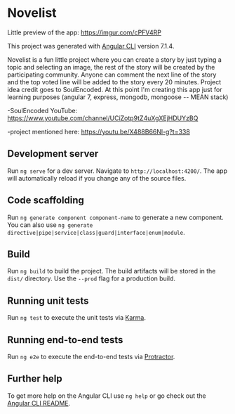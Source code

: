 # Novelist

Little preview of the app: https://imgur.com/cPFV4RP

This project was generated with [Angular CLI](https://github.com/angular/angular-cli) version 7.1.4.

Novelist is a fun little project where you can create a story by just typing a topic and selecting an image, the rest of the story will be created by the participating community. Anyone can comment the next line of the story and the top voted line will be added to the story every 20 minutes. Project idea credit goes to SoulEncoded. At this point I'm creating this app just for learning purposes (angular 7, express, mongodb, mongoose -- MEAN stack)

-SoulEncoded YouTube: https://www.youtube.com/channel/UCiZotp9tZ4uXgXEjHDUYzBQ

-project mentioned here: https://youtu.be/X488B66Nl-g?t=338

## Development server

Run `ng serve` for a dev server. Navigate to `http://localhost:4200/`. The app will automatically reload if you change any of the source files.

## Code scaffolding

Run `ng generate component component-name` to generate a new component. You can also use `ng generate directive|pipe|service|class|guard|interface|enum|module`.

## Build

Run `ng build` to build the project. The build artifacts will be stored in the `dist/` directory. Use the `--prod` flag for a production build.

## Running unit tests

Run `ng test` to execute the unit tests via [Karma](https://karma-runner.github.io).

## Running end-to-end tests

Run `ng e2e` to execute the end-to-end tests via [Protractor](http://www.protractortest.org/).

## Further help

To get more help on the Angular CLI use `ng help` or go check out the [Angular CLI README](https://github.com/angular/angular-cli/blob/master/README.md).
